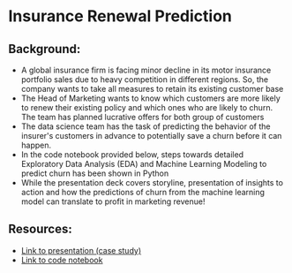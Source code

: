 # Insurance Renewal Prediction
## Background:
- A global insurance firm is facing minor decline in its motor insurance portfolio sales due to heavy competition in different regions. So, the company wants to take all measures to retain its existing customer base  
- The Head of Marketing wants to know which customers are more likely to renew their existing policy and which ones who are likely to churn. The team has planned lucrative offers for both group of customers
- The data science team has the task of predicting the behavior of the insurer's customers in advance to potentially save a churn before it can happen.
- In the code notebook provided below, steps towards detailed Exploratory Data Analysis (EDA) and Machine Learning Modeling to predict churn has been shown in Python
- While the presentation deck covers storyline, presentation of insights to action and how the predictions of churn from the machine learning model can translate to profit in marketing revenue!

## Resources:
- [Link to presentation (case study)](deck/Motor%20Insurance%20Renewal%20Prediction.pdf)
- [Link to code notebook](notebooks/customer_policy_renewals_prediction.ipynb)